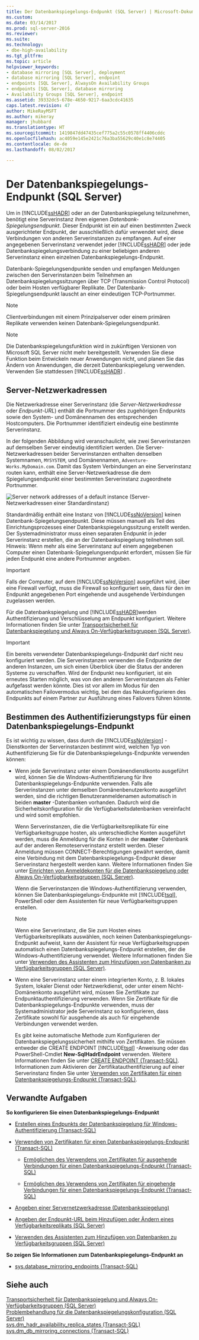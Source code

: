 ```yaml
---
title: Der Datenbankspiegelungs-Endpunkt (SQL Server) | Microsoft-Dokumentation
ms.custom: 
ms.date: 03/14/2017
ms.prod: sql-server-2016
ms.reviewer: 
ms.suite: 
ms.technology:
- dbe-high-availability
ms.tgt_pltfrm: 
ms.topic: article
helpviewer_keywords:
- database mirroring [SQL Server], deployment
- database mirroring [SQL Server], endpoint
- endpoints [SQL Server], AlwaysOn Availability Groups
- endpoints [SQL Server], database mirroring
- Availability Groups [SQL Server], endpoint
ms.assetid: 39332dc5-678e-4650-9217-6aa3cdc41635
caps.latest.revision: 47
author: MikeRayMSFT
ms.author: mikeray
manager: jhubbard
ms.translationtype: HT
ms.sourcegitcommit: 1419847dd47435cef775a2c55c0578ff4406cddc
ms.openlocfilehash: ac4059e145e2421c76a3ba55629c40e1c8e74405
ms.contentlocale: de-de
ms.lasthandoff: 08/02/2017

---
```

# <a name="the-database-mirroring-endpoint-sql-server"></a>Der Datenbankspiegelungs-Endpunkt (SQL Server)
  Um in [!INCLUDE[ssHADR](../../includes/sshadr-md.md)] oder an der Datenbankspiegelung teilzunehmen, benötigt eine Serverinstanz ihren eigenen *Datenbank-Spiegelungsendpunkt*. Dieser Endpunkt ist ein auf einen bestimmten Zweck ausgerichteter Endpunkt, der ausschließlich dafür verwendet wird, diese Verbindungen von anderen Serverinstanzen zu empfangen. Auf einer angegebenen Serverinstanz verwendet jeder [!INCLUDE[ssHADR](../../includes/sshadr-md.md)] oder jede Datenbankspiegelungsverbindung zu einer beliebigen anderen Serverinstanz einen einzelnen Datenbankspiegelungs-Endpunkt.  
  
 Datenbank-Spiegelungsendpunkte senden und empfangen Meldungen zwischen den Serverinstanzen beim Teilnehmen an Datenbankspiegelungssitzungen über TCP (Transmission Control Protocol) oder beim Hosten verfügbarer Replikate. Der Datenbank-Spiegelungsendpunkt lauscht an einer eindeutigen TCP-Portnummer.  
  
> [!NOTE]  
>  Clientverbindungen mit einem Prinzipalserver oder einem primären Replikate verwenden keinen Datenbank-Spiegelungsendpunkt.  
  
> [!NOTE]  
>  Die Datenbankspiegelungsfunktion wird in zukünftigen Versionen von Microsoft SQL Server nicht mehr bereitgestellt. Verwenden Sie diese Funktion beim Entwickeln neuer Anwendungen nicht, und planen Sie das Ändern von Anwendungen, die derzeit Datenbankspiegelung verwenden. Verwenden Sie stattdessen [!INCLUDE[ssHADR](../../includes/sshadr-md.md)] .  
  
  
##  <a name="ServerNetworkAddress"></a> Server-Netzwerkadressen  
 Die Netzwerkadresse einer Serverinstanz (die *Server-Netzwerkadresse* oder *Endpunkt-URL*) enthält die Portnummer des zugehörigen Endpunkts sowie den System- und Domänennamen des entsprechenden Hostcomputers. Die Portnummer identifiziert eindeutig eine bestimmte Serverinstanz.  
  
 In der folgenden Abbildung wird veranschaulicht, wie zwei Serverinstanzen auf demselben Server eindeutig identifiziert werden. Die Server-Netzwerkadressen beider Serverinstanzen enthalten denselben Systemnamen, `MYSYSTEM`, und Domänennamen, `Adventure-Works.MyDomain.com`. Damit das System Verbindungen an eine Serverinstanz routen kann, enthält eine Server-Netzwerkadresse die dem Spiegelungsendpunkt einer bestimmten Serverinstanz zugeordnete Portnummer.  
  
 ![Server network addresses of a default instance (Server-Netzwerkadressen einer Standardinstanz)](../../database-engine/availability-groups/windows/media/dbm-2-instances-ports-1-system.gif "Server network addresses of a default instance (Server-Netzwerkadressen einer Standardinstanz)")  
  
 Standardmäßig enthält eine Instanz von [!INCLUDE[ssNoVersion](../../includes/ssnoversion-md.md)] keinen Datenbank-Spiegelungsendpunkt. Diese müssen manuell als Teil des Einrichtungsprozesses einer Datenbankspiegelungssitzung erstellt werden. Der Systemadministrator muss einen separaten Endpunkt in jeder Serverinstanz erstellen, die an der Datenbankspiegelung teilnehmen soll. Hinweis: Wenn mehr als eine Serverinstanz auf einem angegebenen Computer einen Datenbank-Spiegelungsendpunkt erfordert, müssen Sie für jeden Endpunkt eine andere Portnummer angeben.  
  
> [!IMPORTANT]  
>  Falls der Computer, auf dem [!INCLUDE[ssNoVersion](../../includes/ssnoversion-md.md)] ausgeführt wird, über eine Firewall verfügt, muss die Firewall so konfiguriert sein, dass für den im Endpunkt angegebenen Port eingehende und ausgehende Verbindungen zugelassen werden.  
  
 Für die Datenbankspiegelung und [!INCLUDE[ssHADR](../../includes/sshadr-md.md)]werden Authentifizierung und Verschlüsselung am Endpunkt konfiguriert. Weitere Informationen finden Sie unter [Transportsicherheit für Datenbankspiegelung und Always On-Verfügbarkeitsgruppen (SQL Server)](../../database-engine/database-mirroring/transport-security-database-mirroring-always-on-availability.md).  
  
> [!IMPORTANT]  
>  Ein bereits verwendeter Datenbankspiegelungs-Endpunkt darf nicht neu konfiguriert werden. Die Serverinstanzen verwenden die Endpunkte der anderen Instanzen, um sich einen Überblick über die Status der anderen Systeme zu verschaffen. Wird der Endpunkt neu konfiguriert, ist ein erneutes Starten möglich, was von den anderen Serverinstanzen als Fehler aufgefasst werden könnte. Dies ist vor allem im Modus für den automatischen Failovermodus wichtig, bei dem das Neukonfigurieren des Endpunkts auf einem Partner zur Ausführung eines Failovers führen könnte.  
  
  
##  <a name="EndpointAuthenticationTypes"></a> Bestimmen des Authentifizierungstyps für einen Datenbankspiegelungs-Endpunkt  
 Es ist wichtig zu wissen, dass durch die [!INCLUDE[ssNoVersion](../../includes/ssnoversion-md.md)] -Dienstkonten der Serverinstanzen bestimmt wird, welchen Typ von Authentifizierung Sie für die Datenbankspiegelungs-Endpunkte verwenden können:  
  
-   Wenn jede Serverinstanz unter einem Domänendienstkonto ausgeführt wird, können Sie die Windows-Authentifizierung für Ihre Datenbankspiegelungs-Endpunkte verwenden. Falls alle Serverinstanzen unter demselben Domänenbenutzerkonto ausgeführt werden, sind die richtigen Benutzeranmeldenamen automatisch in beiden **master** -Datenbanken vorhanden. Dadurch wird die Sicherheitskonfiguration für die Verfügbarkeitsdatenbanken vereinfacht und wird somit empfohlen.  
  
     Wenn Serverinstanzen, die die Verfügbarkeitsreplikate für eine Verfügbarkeitsgruppe hosten, als unterschiedliche Konten ausgeführt werden, muss die Anmeldung für die Konten in der **master** -Datenbank auf der anderen Remoteserverinstanz erstellt werden. Dieser Anmeldung müssen CONNECT-Berechtigungen gewährt werden, damit eine Verbindung mit dem Datenbankspiegelungs-Endpunkt dieser Serverinstanz hergestellt werden kann. Weitere Informationen finden Sie unter [Einrichten von Anmeldekonten für die Datenbankspiegelung oder Always On-Verfügbarkeitsgruppen (SQL Server)](../../database-engine/database-mirroring/set-up-login-accounts-database-mirroring-always-on-availability.md).  
  
     Wenn die Serverinstanzen die Windows-Authentifizierung verwenden, können Sie Datenbankspiegelungs-Endpunkte mit [!INCLUDE[tsql](../../includes/tsql-md.md)], PowerShell oder dem Assistenten für neue Verfügbarkeitsgruppen erstellen.  
  
    > [!NOTE]  
    >  Wenn eine Serverinstanz, die Sie zum Hosten eines Verfügbarkeitsreplikats auswählen, noch keinen Datenbankspiegelungs-Endpunkt aufweist, kann der Assistent für neue Verfügbarkeitsgruppen automatisch einen Datenbankspiegelungs-Endpunkt erstellen, der die Windows-Authentifizierung verwendet. Weitere Informationen finden Sie unter [Verwenden des Assistenten zum Hinzufügen von Datenbanken zu Verfügbarkeitsgruppen (SQL Server)](../../database-engine/availability-groups/windows/use-the-availability-group-wizard-sql-server-management-studio.md).  
  
-   Wenn eine Serverinstanz unter einem integrierten Konto, z. B. lokales System, lokaler Dienst oder Netzwerkdienst, oder unter einem Nicht-Domänenkonto ausgeführt wird, müssen Sie Zertifikate zur Endpunktauthentifizierung verwenden. Wenn Sie Zertifikate für die Datenbankspiegelungs-Endpunkte verwenden, muss der Systemadministrator jede Serverinstanz so konfigurieren, dass Zertifikate sowohl für ausgehende als auch für eingehende Verbindungen verwendet werden.  
  
     Es gibt keine automatische Methode zum Konfigurieren der Datenbankspiegelungssicherheit mithilfe von Zertifikaten. Sie müssen entweder die CREATE ENDPOINT [!INCLUDE[tsql](../../includes/tsql-md.md)] -Anweisung oder das PowerShell-Cmdlet **New-SqlHadrEndpoint** verwenden. Weitere Informationen finden Sie unter [CREATE ENDPOINT (Transact-SQL)](../../t-sql/statements/create-endpoint-transact-sql.md). Informationen zum Aktivieren der Zertifikatauthentifizierung auf einer Serverinstanz finden Sie unter [Verwenden von Zertifikaten für einen Datenbankspiegelungs-Endpunkt (Transact-SQL)](../../database-engine/database-mirroring/use-certificates-for-a-database-mirroring-endpoint-transact-sql.md).  
  
  
##  <a name="RelatedTasks"></a> Verwandte Aufgaben  
 **So konfigurieren Sie einen Datenbankspiegelungs-Endpunkt**  
  
-   [Erstellen eines Endpunkts der Datenbankspiegelung für Windows-Authentifizierung (Transact-SQL)](../../database-engine/database-mirroring/create-a-database-mirroring-endpoint-for-windows-authentication-transact-sql.md)  
  
-   [Verwenden von Zertifikaten für einen Datenbankspiegelungs-Endpunkt (Transact-SQL)](../../database-engine/database-mirroring/use-certificates-for-a-database-mirroring-endpoint-transact-sql.md)  
  
    -   [Ermöglichen des Verwendens von Zertifikaten für ausgehende Verbindungen für einen Datenbankspiegelungs-Endpunkt (Transact-SQL)](../../database-engine/database-mirroring/database-mirroring-use-certificates-for-outbound-connections.md)  
  
    -   [Ermöglichen des Verwendens von Zertifikaten für eingehende Verbindungen für einen Datenbankspiegelungs-Endpunkt (Transact-SQL)](../../database-engine/database-mirroring/database-mirroring-use-certificates-for-inbound-connections.md)  
  
-   [Angeben einer Servernetzwerkadresse (Datenbankspiegelung)](../../database-engine/database-mirroring/specify-a-server-network-address-database-mirroring.md)  
  
-   [Angeben der Endpunkt-URL beim Hinzufügen oder Ändern eines Verfügbarkeitsreplikats (SQL Server)](../../database-engine/availability-groups/windows/specify-endpoint-url-adding-or-modifying-availability-replica.md)  
  
-   [Verwenden des Assistenten zum Hinzufügen von Datenbanken zu Verfügbarkeitsgruppen (SQL Server)](../../database-engine/availability-groups/windows/use-the-availability-group-wizard-sql-server-management-studio.md)  
  
 **So zeigen Sie Informationen zum Datenbankspiegelungs-Endpunkt an**  
  
-   [sys.database_mirroring_endpoints (Transact-SQL)](../../relational-databases/system-catalog-views/sys-database-mirroring-endpoints-transact-sql.md)  
  
  
## <a name="see-also"></a>Siehe auch  
 [Transportsicherheit für Datenbankspiegelung und Always On-Verfügbarkeitsgruppen (SQL Server)](../../database-engine/database-mirroring/transport-security-database-mirroring-always-on-availability.md)   
 [Problembehandlung für die Datenbankspiegelungskonfiguration (SQL Server)](../../database-engine/database-mirroring/troubleshoot-database-mirroring-configuration-sql-server.md)   
 [sys.dm_hadr_availability_replica_states (Transact-SQL)](../../relational-databases/system-dynamic-management-views/sys-dm-hadr-availability-replica-states-transact-sql.md)   
 [sys.dm_db_mirroring_connections (Transact-SQL)](../../relational-databases/system-dynamic-management-views/database-mirroring-sys-dm-db-mirroring-connections.md)  
  
  
